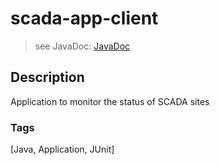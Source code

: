 # scada-app-client
> see JavaDoc: [JavaDoc](docs/javadoc/index.html)

## Description
Application to monitor the status of SCADA sites

### Tags
[Java, Application, JUnit]
